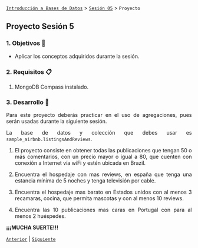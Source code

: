 [`Introducción a Bases de Datos`](../../Readme.md) > [`Sesión 05`](../Readme.md) > `Proyecto`
	
## Proyecto Sesión 5

<div style="text-align: justify;">

### 1. Objetivos :dart: 

- Aplicar los conceptos adquiridos durante la sesión.

### 2. Requisitos :clipboard:

1. MongoDB Compass instalado.

### 3. Desarrollo :rocket:

Para este proyecto deberás practicar en el uso de agregaciones, pues serán usadas durante la siguiente sesión.

La base de datos y colección que debes usar es `sample_airbnb.listingsAndReviews`.

1. El proyecto consiste en obtener todas las publicaciones que tengan 50 o más comentarios, con un precio mayor o igual a 80, que cuenten con conexión a Internet vía wiFi y estén ubicada en Brazil.

2. Encuentra el hospedaje con mas reviews, en españa que tenga una estancia mínima de 5 noches y tenga televisión por cable.

3. Encuentra el hospedaje mas barato en Estados unidos con al menos 3 recamaras, cocina, que permita mascotas y con al menos 10 reviews.

4. Encuentra las 10 publicaciones mas caras en Portugal con para al menos 2 huéspedes.

**¡¡¡MUCHA SUERTE!!!**

[`Anterior`](../Readme.md#3-proyecto-hammer) | [`Siguiente`](../Readme.md#4-postwork-memo)
